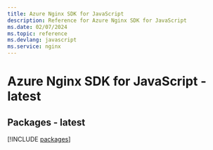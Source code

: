 ```yaml
---
title: Azure Nginx SDK for JavaScript
description: Reference for Azure Nginx SDK for JavaScript
ms.date: 02/07/2024
ms.topic: reference
ms.devlang: javascript
ms.service: nginx
---
```

# Azure Nginx SDK for JavaScript - latest
## Packages - latest
[!INCLUDE [packages](nginx-index.md)]